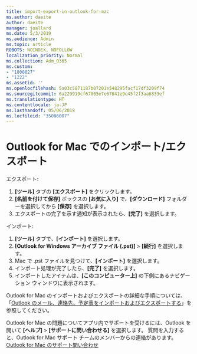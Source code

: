 ```yaml
---
title: import-export-in-outlook-for-mac
ms.author: daeite
author: daeite
manager: joallard
ms.date: 5/3/2019
ms.audience: Admin
ms.topic: article
ROBOTS: NOINDEX, NOFOLLOW
localization_priority: Normal
ms.collection: Adm_O365
ms.custom:
- "1800027"
- "1222"
ms.assetid: ''
ms.openlocfilehash: 5a03c5871187b07201e548295facf17df3209f74
ms.sourcegitcommit: 6a229919cf67005e7e67841e9e45f2f3aa6833ef
ms.translationtype: HT
ms.contentlocale: ja-JP
ms.lasthandoff: 05/06/2019
ms.locfileid: "35086007"
---
```

# <a name="importexport-in-outlook-for-mac"></a>Outlook for Mac でのインポート/エクスポート 

エクスポート:
1. **[ツール]** タブの **[エクスポート]** をクリックします。
2. **[名前を付けて保存]** ボックスの **[お気に入り]** で、**[ダウンロード]** フォルダーを選択してから **[保存]** を選択します。
3. エクスポートの完了を示す通知が表示されたら、**[完了]** を選択します。

インポート:
1. **[ツール]** タブで、**[インポート]** を選択します。
2. **[Outlook for Windows アーカイブ ファイル (.pst)]** > **[続行]** を選択します。
3. Mac で .pst ファイルを見つけて、**[インポート]** を選択します。
4. インポート処理が完了したら、**[完了]** を選択します。
5. インポートしたアイテムは、**[このコンピューター上]** の下側にあるナビゲーション ウィンドウに表示されます。

Outlook for Mac のインポートおよびエクスポートの詳細な手順については、「[Outlook のメール、連絡先、予定表をインポートおよびエクスポートする](https://support.office.com/article/92577192-3881-4502-b79d-c3bbada6c8ef#ID0EAACAAA=Mac)」を参照してください。 

Outlook for Mac の問題についてアプリ内でサポートを受けるには、Outlook を開いて **[ヘルプ]** > **[サポートに問い合わせる]** を選択します。 質問を入力すると、Outlook for Mac サポート チームのメンバーからの連絡があります。 [Outlook for Mac のサポート問い合わせ](https://go.microsoft.com/fwlink/?linkid=2002400&clcid=0x409)